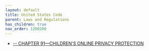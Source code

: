 ```yaml
---
layout: default
title: United States Code 
parent: Laws and Regulations 
has_children: true
nav_order: 1200200 
---
```


- [-- CHAPTER 91—CHILDREN'S ONLINE PRIVACY PROTECTION](https://uscode.house.gov/view.xhtml;jsessionid=FE87FA79CECC3DDF3854F5D0DD505881?req=granuleid%3AUSC-prelim-title15-chapter91&saved=%7CZ3JhbnVsZWlkOlVTQy1wcmVsaW0tdGl0bGUxNS1zZWN0aW9uNjUwMQ%3D%3D%7C%7C%7C0%7Cfalse%7Cprelim&edition=prelim) 
